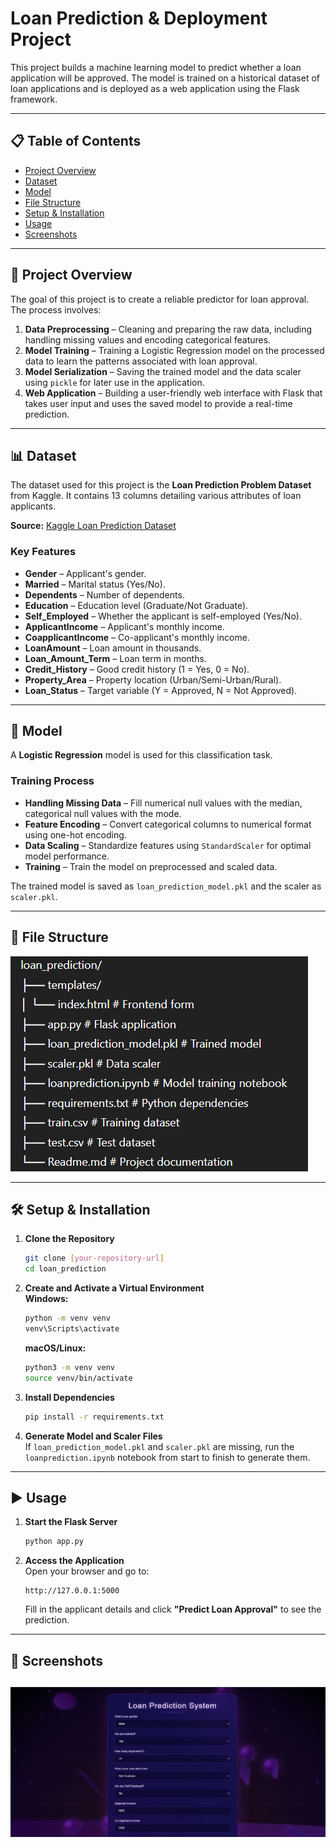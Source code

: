 # Loan Prediction & Deployment Project

This project builds a machine learning model to predict whether a loan application will be approved. The model is trained on a historical dataset of loan applications and is deployed as a web application using the Flask framework.

---


## 📋 Table of Contents

- [Project Overview](#-project-overview)
- [Dataset](#-dataset)
- [Model](#-model)
- [File Structure](#-file-structure)
- [Setup & Installation](#%EF%B8%8F-setup--installation)
- [Usage](#%EF%B8%8F-usage)
- [Screenshots](#-screenshots)

---

## 📝 Project Overview

The goal of this project is to create a reliable predictor for loan approval. The process involves:

1. **Data Preprocessing** – Cleaning and preparing the raw data, including handling missing values and encoding categorical features.
2. **Model Training** – Training a Logistic Regression model on the processed data to learn the patterns associated with loan approval.
3. **Model Serialization** – Saving the trained model and the data scaler using `pickle` for later use in the application.
4. **Web Application** – Building a user-friendly web interface with Flask that takes user input and uses the saved model to provide a real-time prediction.

---

## 📊 Dataset

The dataset used for this project is the **Loan Prediction Problem Dataset** from Kaggle. It contains 13 columns detailing various attributes of loan applicants.

**Source:** [Kaggle Loan Prediction Dataset](https://www.kaggle.com/)  

### Key Features

- **Gender** – Applicant's gender.  
- **Married** – Marital status (Yes/No).  
- **Dependents** – Number of dependents.  
- **Education** – Education level (Graduate/Not Graduate).  
- **Self_Employed** – Whether the applicant is self-employed (Yes/No).  
- **ApplicantIncome** – Applicant's monthly income.  
- **CoapplicantIncome** – Co-applicant's monthly income.  
- **LoanAmount** – Loan amount in thousands.  
- **Loan_Amount_Term** – Loan term in months.  
- **Credit_History** – Good credit history (1 = Yes, 0 = No).  
- **Property_Area** – Property location (Urban/Semi-Urban/Rural).  
- **Loan_Status** – Target variable (Y = Approved, N = Not Approved).  

---

## 🤖 Model

A **Logistic Regression** model is used for this classification task.

### Training Process
- **Handling Missing Data** – Fill numerical null values with the median, categorical null values with the mode.  
- **Feature Encoding** – Convert categorical columns to numerical format using one-hot encoding.  
- **Data Scaling** – Standardize features using `StandardScaler` for optimal model performance.  
- **Training** – Train the model on preprocessed and scaled data.  

The trained model is saved as `loan_prediction_model.pkl` and the scaler as `scaler.pkl`.

---

## 📁 File Structure

![alt text](image.png)



---

## 🛠️ Setup & Installation

1. **Clone the Repository**
    ```bash
    git clone [your-repository-url]
    cd loan_prediction
    ```

2. **Create and Activate a Virtual Environment**  
    **Windows:**
    ```bash
    python -m venv venv
    venv\Scripts\activate
    ```
    **macOS/Linux:**
    ```bash
    python3 -m venv venv
    source venv/bin/activate
    ```

3. **Install Dependencies**
    ```bash
    pip install -r requirements.txt
    ```

4. **Generate Model and Scaler Files**  
   If `loan_prediction_model.pkl` and `scaler.pkl` are missing, run the `loanprediction.ipynb` notebook from start to finish to generate them.

---

## ▶️ Usage

1. **Start the Flask Server**
    ```bash
    python app.py
    ```

2. **Access the Application**  
   Open your browser and go to:
    ```
    http://127.0.0.1:5000
    ```
   Fill in the applicant details and click **"Predict Loan Approval"** to see the prediction.

---

## 📸 Screenshots


![alt text](image-1.png)
---
